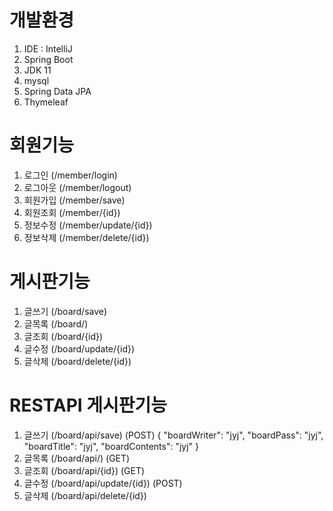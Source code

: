 # 개발환경
1. IDE : IntelliJ
2. Spring Boot
3. JDK 11
4. mysql
5. Spring Data JPA
6. Thymeleaf

# 회원기능
1. 로그인 (/member/login)
2. 로그아웃 (/member/logout)
3. 회원가입 (/member/save)
4. 회원조회 (/member/{id})
5. 정보수정 (/member/update/{id})
6. 정보삭제 (/member/delete/{id})

# 게시판기능
1. 글쓰기 (/board/save)
2. 글목록 (/board/)
3. 글조회 (/board/{id})
4. 글수정 (/board/update/{id})
5. 글삭제 (/board/delete/{id})

# RESTAPI 게시판기능
1. 글쓰기 (/board/api/save) (POST)
       {
       "boardWriter": "jyj",
       "boardPass": "jyj",
       "boardTitle": "jyj",
       "boardContents": "jyj"
       }
2. 글목록 (/board/api/) (GET)
3. 글조회 (/board/api/{id}) (GET)
4. 글수정 (/board/api/update/{id}) (POST)
5. 글삭제 (/board/api/delete/{id})
